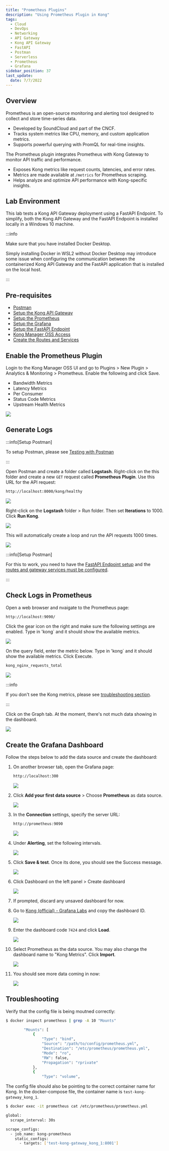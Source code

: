 ```yaml
---
title: "Prometheus Plugins"
description: "Using Prometheus Plugin in Kong"
tags: 
  - Cloud
  - DevOps
  - Networking 
  - API Gateway
  - Kong API Gateway
  - FastAPI 
  - Postman
  - Serverless
  - Prometheus
  - Grafana
sidebar_position: 37
last_update:
  date: 7/7/2022
---
```



## Overview 

Prometheus is an open-source monitoring and alerting tool designed to collect and store time-series data.  

- Developed by SoundCloud and part of the CNCF.  
- Tracks system metrics like CPU, memory, and custom application metrics.  
- Supports powerful querying with PromQL for real-time insights.  

The Prometheus plugin integrates Prometheus with Kong Gateway to monitor API traffic and performance.  

- Exposes Kong metrics like request counts, latencies, and error rates.  
- Metrics are made available at `/metrics` for Prometheus scraping.  
- Helps analyze and optimize API performance with Kong-specific insights.  

## Lab Environment

This lab tests a Kong API Gateway deployment using a FastAPI Endpoint. To simplify, both the Kong API Gateway and the FastAPI Endpoint is installed locally in a Windows 10 machine.

:::info 

Make sure that you have installed Docker Desktop. 

Simply installing Docker in WSL2 without Docker Desktop may introduce some issue when configuring the communication between the containerized Kong API Gateway and the FastAPI application that is installed on the local host.

:::

## Pre-requisites 

- [Postman](https://www.postman.com/downloads/)
- [Setup the Kong API Gateway](/docs/006-Networking/060-Kong-API-Gateway/015-Containerized-Kong-and-Other-Apps.md)
- [Setup the Prometheus](/docs/006-Networking/060-Kong-API-Gateway/015-Containerized-Kong-and-Other-Apps.md#lab-environment)
- [Setup the Grafana](/docs/006-Networking/060-Kong-API-Gateway/015-Containerized-Kong-and-Other-Apps.md#lab-environment)
- [Setup the FastAPI Endpoint](/docs/006-Networking/060-Kong-API-Gateway/016-Testing-wth-an-FastAPI-Endpoint.md#setup-the-api-endpoint)
- [Kong Manager OSS Access](/docs/006-Networking/060-Kong-API-Gateway/015-Containerized-Kong-and-Other-Apps.md)
- [Create the Routes and Services](/docs/006-Networking/060-Kong-API-Gateway/016-Testing-wth-an-FastAPI-Endpoint.md)
<!-- - [Create the Consumer](/docs/006-Networking/060-Kong-API-Gateway/017-Consumers-Plugins-Upstreams.md#create-the-kong-consumer) -->

## Enable the Prometheus Plugin 

Login to the Kong Manager OSS UI and go to Plugins > New Plugin > Analytics & Monitoring > Prometheus. 
Enable the following and click Save.

- Bandwidth Metrics
- Latency Metrics
- Per Consumer
- Status Code Metrics
- Upstream Health Metrics

![](/img/docs/12052024-prometheus-plugin.png)

## Generate Logs 

:::info[Setup Postman]

To setup Postman, please see [Testing with Postman](/docs/006-Networking/060-Kong-API-Gateway/016-Testing-wth-an-FastAPI-Endpoint.md#testing-with-postman)

:::

Open Postman and create a folder called **Logstash**. Right-click on the this folder and create a new `GET` request called **Prometheus Plugin**. Use this URL for the API request:

```bash
http://localhost:8000/kong/healthy 
```

![](/img/docs/12052024-prometheus-postman-request.png)

Right-click on the **Logstash** folder > Run folder. Then set **Iterations** to 1000. Click **Run Kong**.

![](/img/docs/12052024-prometheus-postman-request-run.png)

This will automatically create a loop and run the API requests 1000 times.

![](/img/docs/12052024-prometheus-postman-request-run-1000.png)


:::info[Setup Postman]

For this to work, you need to have the [FastAPI Endpoint setup](/docs/006-Networking/060-Kong-API-Gateway/016-Testing-wth-an-FastAPI-Endpoint.md#setup-the-api-endpoint) and the [routes and gateway services must be configured](/docs/006-Networking/060-Kong-API-Gateway/016-Testing-wth-an-FastAPI-Endpoint.md).

:::


## Check Logs in Prometheus

Open a web browser and nvaigate to the Prometheus page:

```bash
http://localhost:9090/
```

Click the gear icon on the right and make sure the following settings are enabled. Type in 'kong` and it should show the available metrics.

![](/img/docs/12052024-prometheus-grafana-enabled-toggles.png)

On the query field, enter the metric below. Type in 'kong` and it should show the available metrics. Click Execute. 

```bash
kong_nginx_requests_total
```

![](/img/docs/12052024-prometheus-grafana-autocomplete-kong-metrics.png)


:::info 

If you don't see the Kong metrics, please see [troubleshooting section](#troubleshooting).

:::


Click on the Graph tab. At the moment, there's not much data showing in the dashboard.

![](/img/docs/12052024-prometheus-grafana-autocomplete-kong-metrics-graph-2.png)



## Create the Grafana Dashboard

Follow the steps below to add the data source and create the dashboard:

1. On another browser tab, open the Grafana page:

    ```bash
    http://localhost:300    
    ```

    ![](/img/docs/12052024-prometheus-grafana-landing-page.png)

2. Click **Add your first data source** > Choose **Prometheus** as data source.

    ![](/img/docs/12052024-prometheus-grafana-add-data-source.png)

3. In the **Connection** settings, specify the server URL:

    ```bash
    http://prometheus:9090 
    ```

    ![](/img/docs/12052024-prometheus-grafana-add-server-url-2.png)


4. Under **Alerting**, set the following intervals.

    ![](/img/docs/12052024-prometheus-grafana-set-intervals.png)

5. Click **Save & test**. Once its done, you should see the Success message.

    ![](/img/docs/12052024-prometheus-grafana-run-and-test.png)

6. Click Dashboard on the left panel > Create dashboard

    ![](/img/docs/12052024-prometheus-grafana-left-panel-create-dashboard.png)

7. If prompted, discard any unsaved dashboard for now. 

8. Go to [Kong (official) - Grafana Labs](https://grafana.com/grafana/dashboards/7424-kong-official/) and copy the dashboard ID.

    ![](/img/docs/12052024-prometheus-grafana-copy-id.png)

9. Enter the dashboard code `7424` and click **Load**.

    ![](/img/docs/12052024-prometheus-grafana-load-7424.png)

10. Select Prometheus as the data source. You may also change the dashboard name to "Kong Metrics". Click **Import**.

    ![](/img/docs/12052024-prometheus-grafana-imported-7424-2.png)

11. You should see more data coming in now:

    ![](/img/docs/12052024-prometheus-grafana-data-coming-in.png)



## Troubleshooting

Verify that the config file is being moutned correctly:

```bash
$ docker inspect prometheus | grep -A 10 "Mounts"

        "Mounts": [
            {
                "Type": "bind",
                "Source": "/path/to/config/prometheus.yml",
                "Destination": "/etc/prometheus/prometheus.yml",
                "Mode": "ro",
                "RW": false,
                "Propagation": "rprivate"
            },
            {
                "Type": "volume", 
```

The config file should also be pointing to the correct container name for Kong. In the docker-compose file, the container name is `test-kong-gateway_kong_1`.

```bash
$ docker exec -it prometheus cat /etc/prometheus/prometheus.yml

global:
  scrape_interval: 30s

scrape_configs:
  - job_name: kong-prometheus
    static_configs:
      - targets: ['test-kong-gateway_kong_1:8001'] 
```